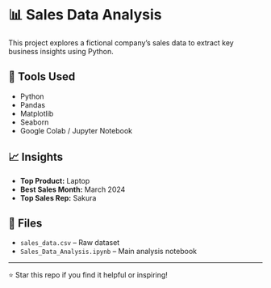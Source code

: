 # 📊 Sales Data Analysis

This project explores a fictional company’s sales data to extract key business insights using Python.

## 🔧 Tools Used
- Python
- Pandas
- Matplotlib
- Seaborn
- Google Colab / Jupyter Notebook

## 📈 Insights
- **Top Product:** Laptop
- **Best Sales Month:** March 2024
- **Top Sales Rep:** Sakura

## 📁 Files
- `sales_data.csv` – Raw dataset
- `Sales_Data_Analysis.ipynb` – Main analysis notebook

---

⭐ Star this repo if you find it helpful or inspiring!
